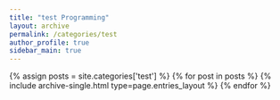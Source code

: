 ```yaml
---
title: "test Programming"
layout: archive
permalink: /categories/test
author_profile: true
sidebar_main: true
---
```


{% assign posts = site.categories['test'] %}
{% for post in posts %} {% include archive-single.html type=page.entries_layout %} {% endfor %}